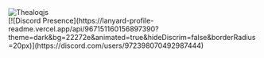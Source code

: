<img src="https://komarev.com/ghpvc/?username=thealoqjs&label=Ziyaretçi%20Sayısı&color=552b75" alt="Thealoqjs" />
<br>
[![Discord Presence](https://lanyard-profile-readme.vercel.app/api/967151160156897390?theme=dark&bg=22272e&animated=true&hideDiscrim=false&borderRadius=20px)](https://discord.com/users/972398070492987444)
<br>

